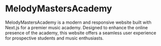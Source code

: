 # MelodyMastersAcademy
 MelodyMastersAcademy is a modern and responsive website built with Next.js for a premier music academy. Designed to enhance the online presence of the academy, this website offers a seamless user experience for prospective students and music enthusiasts.
